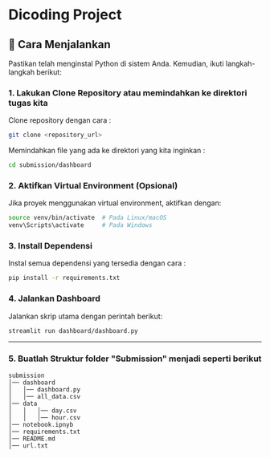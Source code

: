 # Dicoding Project



## 🚀 Cara Menjalankan
Pastikan telah menginstal Python di sistem Anda. Kemudian, ikuti langkah-langkah berikut:


### **1. Lakukan Clone Repository atau memindahkan ke direktori tugas kita**
Clone repository dengan cara : 
```bash
git clone <repository_url>
```
Memindahkan file yang ada ke direktori yang kita inginkan : 
```bash
cd submission/dashboard
```

### **2. Aktifkan Virtual Environment (Opsional)**
Jika proyek menggunakan virtual environment, aktifkan dengan:
```bash
source venv/bin/activate  # Pada Linux/macOS
venv\Scripts\activate     # Pada Windows
```

### **3. Install Dependensi**
Instal semua dependensi yang tersedia dengan cara :
```bash
pip install -r requirements.txt
```

### **4. Jalankan Dashboard**
Jalankan skrip utama dengan perintah berikut:
```bash
streamlit run dashboard/dashboard.py
```


---



### 5. Buatlah Struktur folder "Submission" menjadi seperti berikut 
```
submission
│── dashboard
│   │── dashboard.py
│   │── all_data.csv
│── data
│   │   │── day.csv
│   │   │── hour.csv
│── notebook.ipnyb
│── requirements.txt
│── README.md
│── url.txt